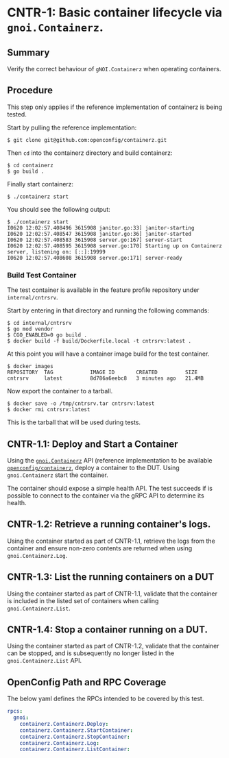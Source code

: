 # CNTR-1: Basic container lifecycle via `gnoi.Containerz`.

## Summary

Verify the correct behaviour of `gNOI.Containerz` when operating containers.

## Procedure

This step only applies if the reference implementation of containerz is being
tested.

Start by pulling the reference implementation:

```shell
$ git clone git@github.com:openconfig/containerz.git
```

Then `cd` into the containerz directory and build containerz:

```shell
$ cd containerz
$ go build .
```

Finally start containerz:

```shell
$ ./containerz start
```

You should see the following output:

```shell
$ ./containerz start
I0620 12:02:57.408496 3615908 janitor.go:33] janitor-starting
I0620 12:02:57.408547 3615908 janitor.go:36] janitor-started
I0620 12:02:57.408583 3615908 server.go:167] server-start
I0620 12:02:57.408595 3615908 server.go:170] Starting up on Containerz server, listening on: [::]:19999
I0620 12:02:57.408608 3615908 server.go:171] server-ready
```

### Build Test Container

The test container is available in the feature profile repository under
`internal/cntrsrv`.

Start by entering in that directory and running the following commands:

```shell
$ cd internal/cntrsrv
$ go mod vendor
$ CGO_ENABLED=0 go build .
$ docker build -f build/Dockerfile.local -t cntrsrv:latest .
```

At this point you will have a container image build for the test container.

```shell
$ docker images
REPOSITORY  TAG            IMAGE ID       CREATED         SIZE
cntrsrv     latest         8d786a6eebc8   3 minutes ago   21.4MB
```

Now export the container to a tarball.

```shell
$ docker save -o /tmp/cntrsrv.tar cntrsrv:latest
$ docker rmi cntrsrv:latest
```

This is the tarball that will be used during tests.

## CNTR-1.1: Deploy and Start a Container

Using the
[`gnoi.Containerz`](https://github.com/openconfig/gnoi/tree/main/containerz) API
(reference implementation to be available
[`openconfig/containerz`](https://github.com/openconfig/containerz), deploy a
container to the DUT. Using `gnoi.Containerz` start the container.

The container should expose a simple health API. The test succeeds if is
possible to connect to the container via the gRPC API to determine its health.

## CNTR-1.2: Retrieve a running container's logs.

Using the container started as part of CNTR-1.1, retrieve the logs from the
container and ensure non-zero contents are returned when using
`gnoi.Containerz.Log`.

## CNTR-1.3: List the running containers on a DUT

Using the container started as part of CNTR-1.1, validate that the container is
included in the listed set of containers when calling `gnoi.Containerz.List`.

## CNTR-1.4: Stop a container running on a DUT.

Using the container started as part of CNTR-1.2, validate that the container can
be stopped, and is subsequently no longer listed in the `gnoi.Containerz.List`
API.

## OpenConfig Path and RPC Coverage

The below yaml defines the RPCs intended to be covered by this test.

```yaml
rpcs:
  gnoi:
    containerz.Containerz.Deploy:
    containerz.Containerz.StartContainer:
    containerz.Containerz.StopContainer:
    containerz.Containerz.Log:
    containerz.Containerz.ListContainer:
```